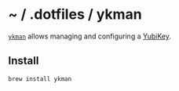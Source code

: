 # ~ / .dotfiles / ykman

[`ykman`](https://developers.yubico.com/yubikey-manager/) allows managing and
configuring a [YubiKey](https://www.yubico.com/).

## Install

```sh
brew install ykman
```
